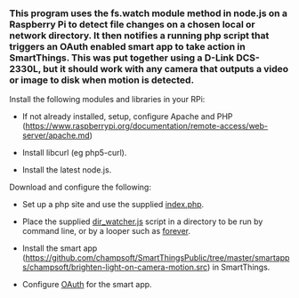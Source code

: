 ### This program uses the fs.watch module method in node.js on a Raspberry Pi to detect file changes on a chosen local or network directory.  It then notifies a running php script that triggers an OAuth enabled smart app to take action in SmartThings.  This was put together using a D-Link DCS-2330L, but it should work with any camera that outputs a video or image to disk when motion is detected. ###
Install the following modules and libraries in your RPi:

*	If not already installed, setup, configure Apache and PHP (https://www.raspberrypi.org/documentation/remote-access/web-server/apache.md)

*	Install libcurl (eg php5-curl).

*	Install the latest node.js.

Download and configure the following:

*	Set up a php site and use the supplied [index.php]( https://github.com/champsoft/SmartThingsPublic/blob/master/smartapps/champsoft/brighten-light-on-camera-motion.src/index.php).

*	Place the supplied [dir_watcher.js]( https://github.com/champsoft/SmartThingsPublic/blob/master/smartapps/champsoft/brighten-light-on-camera-motion.src/dir_watcher.js) script in a directory to be run by command line, or by a looper such as [forever]( https://github.com/foreverjs/forever).

*	Install the smart app (https://github.com/champsoft/SmartThingsPublic/tree/master/smartapps/champsoft/brighten-light-on-camera-motion.src) in SmartThings.

*	Configure [OAuth]( https://community.smartthings.com/t/tutorial-creating-a-rest-smartapp-endpoint/4331) for the smart app.
